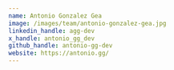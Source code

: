 ```yaml
---
name: Antonio Gonzalez Gea
image: /images/team/antonio-gonzalez-gea.jpg
linkedin_handle: agg-dev
x_handle: antonio_gg_dev
github_handle: antonio-gg-dev
website: https://antonio.gg/
---
```

